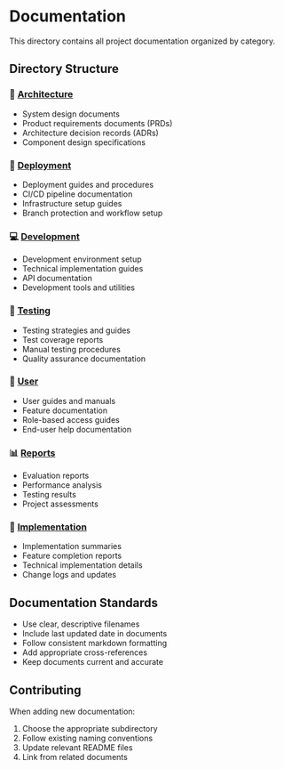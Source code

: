 # Documentation

This directory contains all project documentation organized by category.

## Directory Structure

### 📐 [Architecture](./architecture/)
- System design documents
- Product requirements documents (PRDs)
- Architecture decision records (ADRs)
- Component design specifications

### 🚀 [Deployment](./deployment/)
- Deployment guides and procedures
- CI/CD pipeline documentation
- Infrastructure setup guides
- Branch protection and workflow setup

### 💻 [Development](./development/)
- Development environment setup
- Technical implementation guides
- API documentation
- Development tools and utilities

### 🧪 [Testing](./testing/)
- Testing strategies and guides
- Test coverage reports
- Manual testing procedures
- Quality assurance documentation

### 👥 [User](./user/)
- User guides and manuals
- Feature documentation
- Role-based access guides
- End-user help documentation

### 📊 [Reports](./reports/)
- Evaluation reports
- Performance analysis
- Testing results
- Project assessments

### 🔧 [Implementation](./implementation/)
- Implementation summaries
- Feature completion reports
- Technical implementation details
- Change logs and updates

## Documentation Standards

- Use clear, descriptive filenames
- Include last updated date in documents
- Follow consistent markdown formatting
- Add appropriate cross-references
- Keep documents current and accurate

## Contributing

When adding new documentation:
1. Choose the appropriate subdirectory
2. Follow existing naming conventions
3. Update relevant README files
4. Link from related documents 